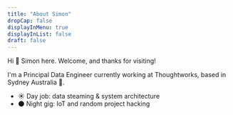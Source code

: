 ```yaml
---
title: "About Simon"
dropCap: false
displayInMenu: true
displayInList: false
draft: false
---
```


Hi 👋  Simon here.  Welcome, and thanks for visiting!

I'm a Principal Data Engineer currently working at Thoughtworks, based in Sydney Australia 🦘.  

- ☀️ Day job: data steaming & system architecture
- 🌑 Night gig: IoT and random project hacking